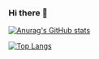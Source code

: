 ### Hi there 👋

[![Anurag's GitHub stats](https://github-readme-stats.vercel.app/api?username=mangomkt)](https://github.com/anuraghazra/github-readme-stats)

[![Top Langs](https://github-readme-stats.vercel.app/api/top-langs/?username=mangomkt)](https://github.com/anuraghazra/github-readme-stats)
<!--
**mangomkt/mangomkt** is a ✨ _special_ ✨ repository because its `README.md` (this file) appears on your GitHub profile.

Here are some ideas to get you started:

- 🔭 I’m currently working on ...
- 🌱 I’m currently learning ...
- 👯 I’m looking to collaborate on ...
- 🤔 I’m looking for help with ...
- 💬 Ask me about ...
- 📫 How to reach me: ...
- 😄 Pronouns: ...
- ⚡ Fun fact: ...
-->
